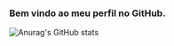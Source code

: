 ### Bem vindo ao meu perfil no GitHub.
![Anurag's GitHub stats](https://github-readme-stats.vercel.app/api?username=HitaloHudyson&show_icons=true&theme=radical)
